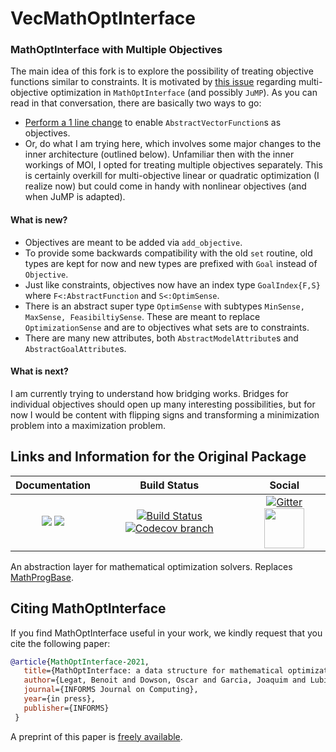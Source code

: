 # VecMathOptInterface
### MathOptInterface with Multiple Objectives

The main idea of this fork is to explore the possibility of treating objective functions 
similar to constraints.
It is motivated by [this issue](https://github.com/jump-dev/JuMP.jl/issues/2099) regarding multi-objective
optimization in `MathOptInterface` (and possibly `JuMP`).
As you can read in that conversation, there are basically two ways to go:
* [Perform a 1 line change](https://github.com/jump-dev/JuMP.jl/issues/2099#issuecomment-562414044) to enable 
  `AbstractVectorFunction`s as objectives.
* Or, do what I am trying here, which involves some major changes to the inner architecture (outlined below). 
Unfamiliar then with the inner workings of MOI, I opted for treating multiple objectives separately.
This is certainly overkill for multi-objective linear or quadratic optimization (I realize now) but could come in handy with nonlinear objectives (and when JuMP is adapted).

#### What is new?

* Objectives are meant to be added via `add_objective`. 
* To provide some backwards compatibility with the old `set` routine, old types are kept for now and new types 
  are prefixed with `Goal` instead of `Objective`.
* Just like constraints, objectives now have an index type `GoalIndex{F,S}` where `F<:AbstractFunction` and `S<:OptimSense`.
* There is an abstract super type `OptimSense` with subtypes `MinSense, MaxSense, FeasibiltiySense`. 
  These are meant to replace `OptimizationSense` and are to objectives what sets are to constraints.
* There are many new attributes, both `AbstractModelAttribute`s and `AbstractGoalAttribute`s.

#### What is next?
I am currently trying to understand how bridging works. 
Bridges for individual objectives should open up many interesting possibilities, but for now I would be content with flipping signs and transforming a minimization problem into a maximization problem.

## Links and Information for the Original Package

| **Documentation** | **Build Status** | **Social** |
|:-----------------:|:----------------:|:----------:|
| [![][docs-stable-img]][docs-stable-url] [![][docs-dev-img]][docs-dev-url] | [![Build Status][build-img]][build-url] [![Codecov branch][codecov-img]][codecov-url] | [![Gitter][gitter-img]][gitter-url] [<img src="https://upload.wikimedia.org/wikipedia/commons/thumb/a/af/Discourse_logo.png/799px-Discourse_logo.png" width="64">][discourse-url] |

An abstraction layer for mathematical optimization solvers. Replaces [MathProgBase](https://github.com/JuliaOpt/MathProgBase.jl).

[docs-stable-img]: https://img.shields.io/badge/docs-stable-blue.svg
[docs-dev-img]: https://img.shields.io/badge/docs-dev-blue.svg
[docs-stable-url]: http://jump.dev/MathOptInterface.jl/stable
[docs-dev-url]: http://jump.dev/MathOptInterface.jl/dev

[build-img]: https://github.com/JuMP-dev/MathOptInterface.jl/workflows/CI/badge.svg?branch=master
[build-url]: https://github.com/JuMP-dev/MathOptInterface.jl/actions?query=workflow%3ACI
[codecov-img]: http://codecov.io/github/JuMP-dev/MathOptInterface.jl/coverage.svg?branch=master
[codecov-url]: http://codecov.io/github/JuMP-dev/MathOptInterface.jl?branch=master

[gitter-url]: https://gitter.im/JuliaOpt/JuMP-dev?utm_source=share-link&utm_medium=link&utm_campaign=share-link
[gitter-img]: https://badges.gitter.im/JuliaOpt/JuMP-dev.svg
[discourse-url]: https://discourse.julialang.org/c/domain/opt

## Citing MathOptInterface

If you find MathOptInterface useful in your work, we kindly request that you cite the
following paper:
```bibtex
@article{MathOptInterface-2021,
   title={MathOptInterface: a data structure for mathematical optimization problems},
   author={Legat, Benoit and Dowson, Oscar and Garcia, Joaquim and Lubin, Miles},
   journal={INFORMS Journal on Computing},
   year={in press},
   publisher={INFORMS}
 }
```
A preprint of this paper is [freely available](https://arxiv.org/abs/2002.03447). 

